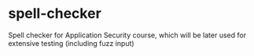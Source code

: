 # spell-checker
Spell checker for Application Security course, which will be later used for extensive testing (including fuzz input)
